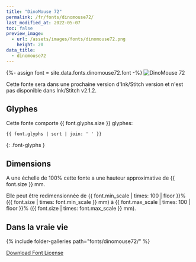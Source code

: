 ```yaml
---
title: "DinoMouse 72"
permalink: /fr/fonts/dinomouse72/
last_modified_at: 2022-05-07
toc: false
preview_image:
  - url: /assets/images/fonts/dinomouse72.png
    height: 20
data_title:
  - dinomouse72
---
```

{%- assign font = site.data.fonts.dinomouse72.font -%}
![DinoMouse 72](/assets/images/fonts/dinomouse72.png)

Cette fonte sera dans une prochaine version d'Ink/Stitch version et n'est pas disponible dans Ink/Stitch v2.1.2.

## Glyphes

Cette fonte comporte  {{ font.glyphs.size }} glyphes:

```
{{ font.glyphs | sort | join: ' ' }}
```
{: .font-glyphs }

## Dimensions

A une échelle de  100% cette fonte a une hauteur approximative de  {{ font.size }} mm. 

Elle peut être redimensionnée  de {{ font.min_scale | times: 100 | floor }}% ({{ font.size | times: font.min_scale }} mm)
à {{ font.max_scale | times: 100 | floor }}% ({{ font.size | times: font.max_scale }} mm).


## Dans la vraie vie

{% include folder-galleries path="fonts/dinomouse72/" %}



[Download Font License](https://github.com/inkstitch/inkstitch/tree/main/fonts/dinomouse72/LICENSE)

